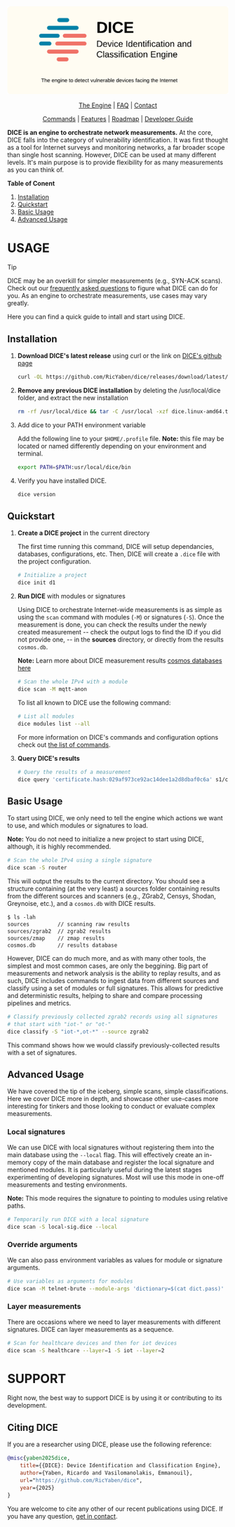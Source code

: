 <p align="center">

![Header](./docs/logo/banner.png)

</p>

<div align="center">

[The Engine](docs/the_engine.md) |
[FAQ](docs/faq.md) |
[Contact](docs/contact.md)

[Commands](docs/commands.md) |
[Features](docs/features.md) |
[Roadmap](docs/roadmap.md) |
[Developer Guide](docs/dev.md)

</div>

__DICE is an engine to orchestrate network measurements.__
At the core, DICE falls into the category of vulnerability identification.
It was first thought as a tool for Internet surveys and monitoring networks, a far broader scope than single host scanning.
However, DICE can be used at many different levels.
It's main purpose is to provide flexibility for as many measurements as you can think of.

__Table of Conent__

1. [Installation](#installation)
2. [Quickstart](#quickstart)
3. [Basic Usage](#basic-usage)
4. [Advanced Usage](#advanced-usage)

# USAGE

> [!TIP]
> DICE may be an overkill for simpler measurements (e.g., SYN-ACK scans).
> Check out our [frequently asked questions](docs/faq.md) to figure what DICE can do for you.
> As an engine to orchestrate measurements, use cases may vary greatly.

Here you can find a quick guide to intall and start using DICE.

## Installation

1. __Download DICE's latest release__ using curl or the link on [DICE's github page](https://github.com/RicYaben/dice/releases)

    ```sh
    curl -OL https://github.com/RicYaben/dice/releases/download/latest/dice.linux-amd64.tar.gz
    ```

2. __Remove any previous DICE installation__ by deleting the /usr/local/dice folder, and extract the new installation

    ```sh
    rm -rf /usr/local/dice && tar -C /usr/local -xzf dice.linux-amd64.tar.gz
    ```

3. Add dice to your PATH environment variable

    Add the following line to your `$HOME/.profile` file.
    __Note:__ this file may be located or named differently depending on your environment and terminal.

    ```sh
    export PATH=$PATH:usr/local/dice/bin
    ```

4. Verify you have installed DICE.

    ```sh
    dice version
    ```

## Quickstart

1. __Create a DICE project__ in the current directory

    The first time running this command, DICE will setup dependancies, databases, configurations, etc.
    Then, DICE will create a `.dice` file with the project configuration.

    ```sh
    # Initialize a project
    dice init d1
    ```

2. __Run DICE__ with modules or signatures

    Using DICE to orchestrate Internet-wide measurements is as simple as using the `scan` command with modules (`-M`) or signatures (`-S`).
    Once the measurement is done, you can check the results under the newly created measurement -- check the output logs to find the ID if you did not provide one, -- in the __sources__ directory, or directly from the results `cosmos.db`.

    __Note:__ Learn more about DICE measurement results [cosmos databases here](docs/cosmos.md)

    ```sh
    # Scan the whole IPv4 with a module
    dice scan -M mqtt-anon
    ```

    To list all known to DICE use the following command:

    ```sh
    # List all modules
    dice modules list --all
    ```

    For more information on DICE's commands and configuration options check out [the list of commands](docs/commands.md).

3. __Query DICE's results__

    ```sh
    # Query the results of a measurement
    dice query 'certificate.hash:029af973ce92ac14dee1a2d8dbaf0c6a' s1/cosmos.db
    ```

## Basic Usage

To start using DICE, we only need to tell the engine which actions we want to use, and which modules or signatures to load.

__Note:__ You do not need to initialize a new project to start using DICE, although, it is highly recommended.

```sh
# Scan the whole IPv4 using a single signature
dice scan -S router
```

This will output the results to the current directory.
You should see a structure containing (at the very least) a sources folder containing results from the different sources and scanners (e.g., ZGrab2, Censys, Shodan, Greynoise, etc.), and a `cosmos.db` with DICE results.

```text
$ ls -lah
sources         // scanning raw results
sources/zgrab2  // zgrab2 results
sources/zmap    // zmap results
cosmos.db       // results database
```

However, DICE can do much more, and as with many other tools, the simplest and most common cases, are only the beggining.
Big part of measurements and network analysis is the ability to replay results, and as such, DICE includes commands to ingest data from different sources and classify using a set of modules or full signatures.
This allows for predictive and deterministic results, helping to share and compare processing pipelines and metrics.

```sh
# Classify previously collected zgrab2 records using all signatures 
# that start with "iot-" or "ot-" 
dice classify -S "iot-*,ot-*" --source zgrab2 
```

This command shows how we would classify previously-collected results with a set of signatures.

## Advanced Usage

We have covered the tip of the iceberg, simple scans, simple classifications.
Here we cover DICE more in depth, and showcase other use-cases more interesting for tinkers and those looking to conduct or evaluate complex measurements.

### Local signatures

We can use DICE with local signatures without registering them into the main database using the `--local` flag.
This will effectively create an in-memory copy of the main database and register the local signature and mentioned modules.
It is particularly useful during the latest stages experimenting of developing signatures.
Most will use this mode in one-off measurements and testing environments.

__Note:__ This mode requires the signature to pointing to modules using relative paths.

```sh
# Temporarily run DICE with a local signature
dice scan -S local-sig.dice --local  
```

### Override arguments

We can also pass environment variables as values for module or signature arguments.

```sh
# Use variables as arguments for modules
dice scan -M telnet-brute --module-args 'dictionary=$(cat dict.pass)'
```

### Layer measurements

There are occasions where we need to layer measurements with different signatures.
DICE can layer measurements as a sequence.

```sh
# Scan for healthcare devices and then for iot devices
dice scan -S healthcare --layer=1 -S iot --layer=2
```

# SUPPORT

Right now, the best way to support DICE is by using it or contributing to its development.

## Citing DICE

If you are a researcher using DICE, please use the following reference:

```bib
@misc{yaben2025dice,
    title={{DICE}: Device Identification and Classification Engine},
    author={Yaben, Ricardo and Vasilomanolakis, Emmanouil},
    url="https://github.com/RicYaben/dice",
    year={2025}
}
```

You are welcome to cite any other of our recent publications using DICE.
If you have any question, [get in contact](docs/contact.md).
